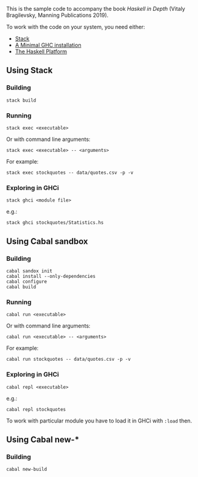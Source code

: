 This is the sample code to accompany the book *Haskell in Depth* (Vitaly Bragilevsky, Manning Publications 2019).

To work with the code on your system, you need either:

* [Stack](http://haskellstack.org)
* [A Minimal GHC installation](https://www.haskell.org/downloads)
* [The Haskell Platform](https://www.haskell.org/platform/)



## Using Stack

### Building

```
stack build
```

### Running

```
stack exec <executable>
```

Or with command line arguments:
```
stack exec <executable> -- <arguments>
```

For example:

```
stack exec stockquotes -- data/quotes.csv -p -v
```

### Exploring in GHCi

```
stack ghci <module file>
```

e.g.:

```
stack ghci stockquotes/Statistics.hs
```

## Using Cabal sandbox

### Building

```
cabal sandox init
cabal install --only-dependencies
cabal configure
cabal build
```

### Running

```
cabal run <executable>
```

Or with command line arguments:
```
cabal run <executable> -- <arguments>
```

For example:

```
cabal run stockquotes -- data/quotes.csv -p -v
```

### Exploring in GHCi

```
cabal repl <executable>
```

e.g.:

```
cabal repl stockquotes
```

To work with particular module you have to load it in GHCi with `:load` then.


## Using Cabal new-*

### Building

```
cabal new-build
```


